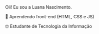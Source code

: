 Oii! Eu sou a Luana Nascimento.


🌱 Aprendendo front-end (HTML, CSS e JS)

🤓 Estudante de Tecnologia da Informação


